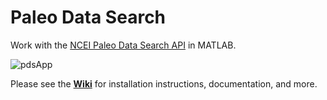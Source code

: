 # Paleo Data Search
Work with the [NCEI Paleo Data Search API](https://www.ncei.noaa.gov/access/paleo-search/api) in MATLAB.

![pdsApp](https://github.com/user-attachments/assets/4eaae769-fc7b-4530-9032-a8433f742189)

Please see the **[Wiki](https://github.com/weber1158/pds/wiki)** for installation instructions, documentation, and more.
